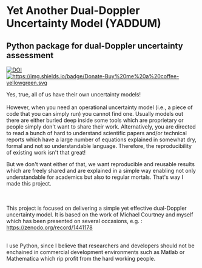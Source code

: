 # Yet Another Dual-Doppler Uncertainty Model (YADDUM)
## Python package for dual-Doppler uncertainty assessment



[![DOI](https://zenodo.org/badge/221973907.svg)](https://zenodo.org/badge/latestdoi/221973907) <a href="https://www.buymeacoffee.com/z57lyJbHo" rel="nofollow"><img alt="https://img.shields.io/badge/Donate-Buy%20me%20a%20coffee-yellowgreen.svg" src="https://warehouse-camo.cmh1.psfhosted.org/1c939ba1227996b87bb03cf029c14821eab9ad91/68747470733a2f2f696d672e736869656c64732e696f2f62616467652f446f6e6174652d4275792532306d6525323061253230636f666665652d79656c6c6f77677265656e2e737667"></a>

Yes, true, all of us have their own uncertainty models! <br>
<br> However, when you need an operational uncertainty model (i.e., a piece of code that you can simply run) you cannot find one. Usually models out there are either buried deep inside some tools which are proprietary or people simply don't want to share their work. Alternatively, you are directed to read a bunch of hard to understand scientific papers and/or technical reports which have a large number of equations explained in somewhat dry, formal and not so understandable language. Therefore, the reproducibility of existing work isn't that great! <br>

But we don't want either of that, we want reproducible and reusable results which are freely shared and are explained in a simple way enabling not only understandable for academics but also to regular mortals. That's way I made this project. 

<br><br> This project is focused on delivering a simple yet effective dual-Doppler uncertainty model. It is based on the work of Michael Courtney and myself which has been presented on several occasions, e.g. :
<br> https://zenodo.org/record/1441178

<br> I use Python, since I believe that researchers and developers should not be enchained in commercial development environments such as Matlab or Mathematica which rip profit from the hard working people.
